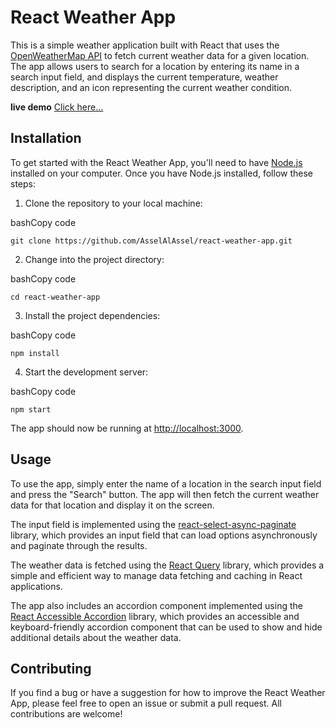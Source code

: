 


# React Weather App

This is a simple weather application built with React that uses the [OpenWeatherMap API](https://openweathermap.org/) to fetch current weather data for a given location. The app allows users to search for a location by entering its name in a search input field, and displays the current temperature, weather description, and an icon representing the current weather condition.

**live demo** [Click here...](https://lustrous-crumble-ada980.netlify.app)

## Installation

To get started with the React Weather App, you'll need to have [Node.js](https://nodejs.org/) installed on your computer. Once you have Node.js installed, follow these steps:

1.  Clone the repository to your local machine:

bashCopy code

`git clone https://github.com/AsselAlAssel/react-weather-app.git` 

2.  Change into the project directory:

bashCopy code

`cd react-weather-app` 

3.  Install the project dependencies:

bashCopy code

`npm install` 

4.  Start the development server:

bashCopy code

`npm start` 

The app should now be running at [http://localhost:3000](http://localhost:3000/).

## Usage

To use the app, simply enter the name of a location in the search input field and press the "Search" button. The app will then fetch the current weather data for that location and display it on the screen.

The input field is implemented using the [react-select-async-paginate](https://github.com/vtaits/react-select-async-paginate) library, which provides an input field that can load options asynchronously and paginate through the results.

The weather data is fetched using the [React Query](https://react-query.tanstack.com/) library, which provides a simple and efficient way to manage data fetching and caching in React applications.

The app also includes an accordion component implemented using the [React Accessible Accordion](https://github.com/springload/react-accessible-accordion) library, which provides an accessible and keyboard-friendly accordion component that can be used to show and hide additional details about the weather data.

## Contributing

If you find a bug or have a suggestion for how to improve the React Weather App, please feel free to open an issue or submit a pull request. All contributions are welcome!
